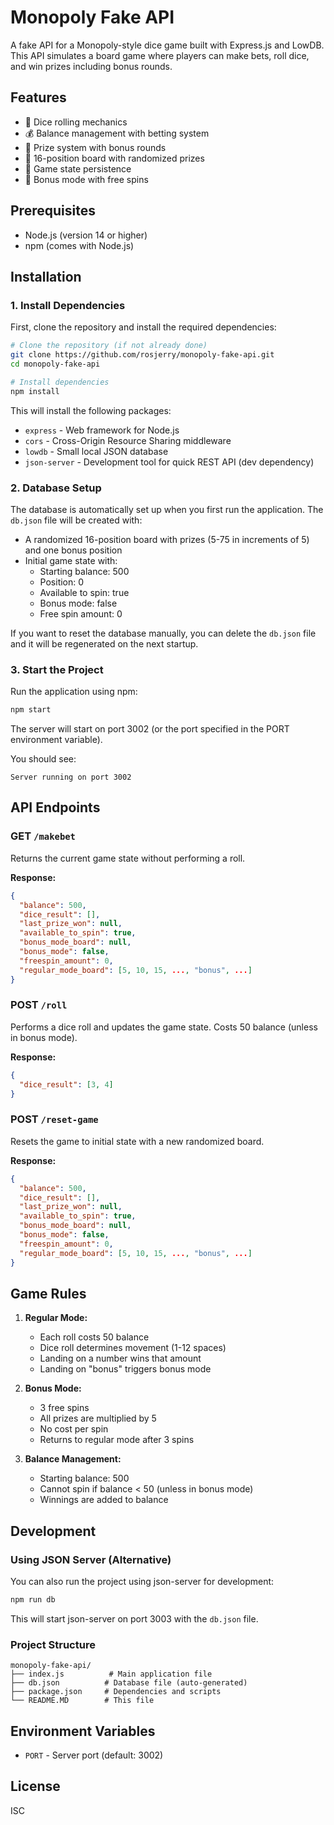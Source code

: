 # Monopoly Fake API

A fake API for a Monopoly-style dice game built with Express.js and LowDB. This API simulates a board game where players can make bets, roll dice, and win prizes including bonus rounds.

## Features

- 🎲 Dice rolling mechanics
- 💰 Balance management with betting system
- 🎁 Prize system with bonus rounds
- 🎯 16-position board with randomized prizes
- 🔄 Game state persistence
- 🎪 Bonus mode with free spins

## Prerequisites

- Node.js (version 14 or higher)
- npm (comes with Node.js)

## Installation

### 1. Install Dependencies

First, clone the repository and install the required dependencies:

```bash
# Clone the repository (if not already done)
git clone https://github.com/rosjerry/monopoly-fake-api.git
cd monopoly-fake-api

# Install dependencies
npm install
```

This will install the following packages:
- `express` - Web framework for Node.js
- `cors` - Cross-Origin Resource Sharing middleware
- `lowdb` - Small local JSON database
- `json-server` - Development tool for quick REST API (dev dependency)

### 2. Database Setup

The database is automatically set up when you first run the application. The `db.json` file will be created with:

- A randomized 16-position board with prizes (5-75 in increments of 5) and one bonus position
- Initial game state with:
  - Starting balance: 500
  - Position: 0
  - Available to spin: true
  - Bonus mode: false
  - Free spin amount: 0

If you want to reset the database manually, you can delete the `db.json` file and it will be regenerated on the next startup.

### 3. Start the Project

Run the application using npm:

```bash
npm start
```

The server will start on port 3002 (or the port specified in the PORT environment variable).

You should see:
```
Server running on port 3002
```

## API Endpoints

### GET `/makebet`
Returns the current game state without performing a roll.

**Response:**
```json
{
  "balance": 500,
  "dice_result": [],
  "last_prize_won": null,
  "available_to_spin": true,
  "bonus_mode_board": null,
  "bonus_mode": false,
  "freespin_amount": 0,
  "regular_mode_board": [5, 10, 15, ..., "bonus", ...]
}
```

### POST `/roll`
Performs a dice roll and updates the game state. Costs 50 balance (unless in bonus mode).

**Response:**
```json
{
  "dice_result": [3, 4]
}
```

### POST `/reset-game`
Resets the game to initial state with a new randomized board.

**Response:**
```json
{
  "balance": 500,
  "dice_result": [],
  "last_prize_won": null,
  "available_to_spin": true,
  "bonus_mode_board": null,
  "bonus_mode": false,
  "freespin_amount": 0,
  "regular_mode_board": [5, 10, 15, ..., "bonus", ...]
}
```

## Game Rules

1. **Regular Mode:**
   - Each roll costs 50 balance
   - Dice roll determines movement (1-12 spaces)
   - Landing on a number wins that amount
   - Landing on "bonus" triggers bonus mode

2. **Bonus Mode:**
   - 3 free spins
   - All prizes are multiplied by 5
   - No cost per spin
   - Returns to regular mode after 3 spins

3. **Balance Management:**
   - Starting balance: 500
   - Cannot spin if balance < 50 (unless in bonus mode)
   - Winnings are added to balance

## Development

### Using JSON Server (Alternative)

You can also run the project using json-server for development:

```bash
npm run db
```

This will start json-server on port 3003 with the `db.json` file.

### Project Structure

```
monopoly-fake-api/
├── index.js          # Main application file
├── db.json          # Database file (auto-generated)
├── package.json     # Dependencies and scripts
└── README.MD        # This file
```

## Environment Variables

- `PORT` - Server port (default: 3002)

## License

ISC
